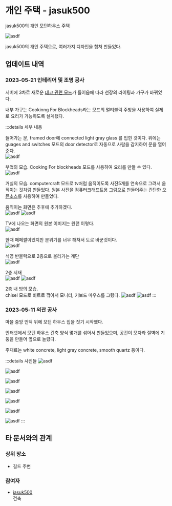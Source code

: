 # 개인 주택 - jasuk500

jasuk500의 개인 모던하우스 주택

![asdf](../../asset/buildings/house_jasuk500/main.jpg)

jasuk500의 개인 주택으로, 여러가지 디자인을 합쳐 만들었다.


## 업데이트 내역
### 2023-05-21 인테리어 및 조명 공사

서버에 3차로 새로운 [데코 관련 모드](../history/history.md#history_3rd_mod_add)가 들어옴에 따라 천장의 라이팅과 가구가 바뀌었다. 

내부 가구는 Cookinng For Blockheads라는 모드의 멀티블럭 주방을 사용하여 실제로 요리가 가능하도록 설계됐다. 

:::details 세부 내용

들어가는 문, framed door에 connected light gray glass 를 입힌 것이다.
위에는 guages and switches 모드의 door detector로 자동으로 사람을 감지하여 문을 열어준다.   
![asdf](../../asset/buildings/house_jasuk500/door.jpg)

부엌의 모습. Cooking For blockheads 모드를 사용하여 요리를 만들 수 있다.  
![asdf](../../asset/buildings/house_jasuk500/kitchen.jpg)


거실의 모습. computercraft 모드로 tv처럼 움직이도록 사진5개를 연속으로 그려서 움직이는 것처럼 만들었다. 
원본 사진을 컴퓨터크래프트용 그림으로 만들어주는 간단한 [오픈소스](https://github.com/DownrightNifty/computercraft-stuff)를 사용하여 만들었다.

움직이는 화면은 추후에 추가하겠다.  
![asdf](../../asset/buildings/house_jasuk500/dining1.jpg)
![asdf](../../asset/buildings/house_jasuk500/dining2.jpg)

TV에 나오는 화면의 원본 이미지는 원랜 이렇다.  
![asdf](../../asset/buildings/house_jasuk500/tv_original_img.jpg)

한때 페페짤이었지만 분위기를 너무 해쳐서 도로 바꾼것이다.  
![asdf](../../asset/buildings/house_jasuk500/pepe.jpg)

석영 반블럭으로 2층으로 올라가는 계단  
![asdf](../../asset/buildings/house_jasuk500/stair.jpg)

2층 서재  
![asdf](../../asset/buildings/house_jasuk500/2ndfloor1.jpg)
![asdf](../../asset/buildings/house_jasuk500/2ndfloor2.jpg)

2층 내 방의 모습.  
chisel 모드로 비트로 깎아서 모니터, 키보드 마우스를 그렸다. 
![asdf](../../asset/buildings/house_jasuk500/myroom1.jpg)
![asdf](../../asset/buildings/house_jasuk500/myroom2.jpg)
:::


### 2023-05-11 외관 공사

마을 중앙 언덕 위에 모던 하우스 집을 짓기 시작했다. 

인터넷에서 모던 하우스 건축 양식 몇개를 섞어서 만들었으며, 공간이 모자라 절벽에 기둥을 만들어 옆으로 늘렸다.

주재료는 white concrete, light gray concrete, smooth quartz 등이다. 

:::details 사진들
![asdf](../../asset/buildings/house_jasuk500/old1.jpg)

![asdf](../../asset/buildings/house_jasuk500/old2.jpg)

![asdf](../../asset/buildings/house_jasuk500/old3.jpg)

![asdf](../../asset/buildings/house_jasuk500/old4.jpg)

![asdf](../../asset/buildings/house_jasuk500/old5.jpg)

![asdf](../../asset/buildings/house_jasuk500/old6.jpg)

![asdf](../../asset/buildings/house_jasuk500/old7.jpg)
:::

## 타 문서와의 관계
### 상위 장소
<!-- tag_source_open:link_list:child_spot -->
- 길드 주변
<!-- tag_close -->


<!-- ### 하위 장소 목록 -->
<!-- tag_target_open:reverse_link_list:child_spot -->
<!-- tag_arg:preset:spots_inside -->
<!-- tag_close -->

<!-- ### 보유 시설 목록 -->
<!-- tag_target_open:reverse_link_list:building_spot -->
<!-- tag_arg:preset:systems_inside -->
<!-- tag_close -->

### 참여자
<!-- tag_source_open:link_list:member_contribute -->
- [jasuk500](../members/jasuk500.md)  
건축
<!-- tag_close-->